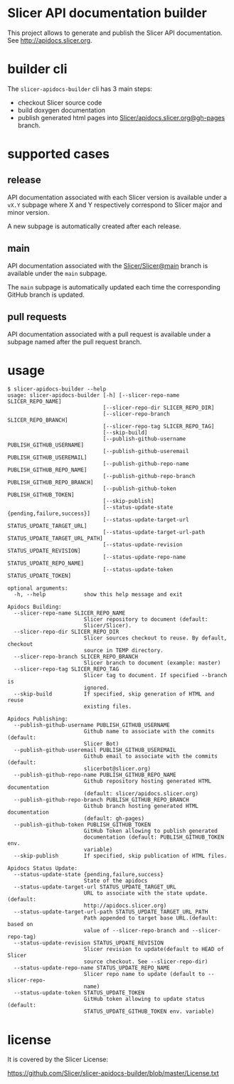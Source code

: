 # Slicer API documentation builder

This project allows to generate and publish the Slicer API documentation. See http://apidocs.slicer.org.

# builder cli

The ``slicer-apidocs-builder`` cli has 3 main steps:

* checkout Slicer source code
* build doxygen documentation
* publish generated html pages into [Slicer/apidocs.slicer.org@gh-pages](https://github.com/Slicer/apidocs.slicer.org) branch.

# supported cases

## release

API documentation associated with each Slicer version is available under a `vX.Y` subpage
where X and Y respectively correspond to Slicer major and minor version.

A new subpage is automatically created after each release.

## main

API documentation associated with the [Slicer/Slicer@main](https://github.com/Slicer/Slicer/tree/main)
branch is available under the `main` subpage.

The `main` subpage is automatically updated each time the corresponding GitHub branch is updated.

## pull requests

API documentation associated with a pull request is available under a subpage named after the pull request
branch.

# usage

```
$ slicer-apidocs-builder --help
usage: slicer-apidocs-builder [-h] [--slicer-repo-name SLICER_REPO_NAME]
                              [--slicer-repo-dir SLICER_REPO_DIR]
                              [--slicer-repo-branch SLICER_REPO_BRANCH]
                              [--slicer-repo-tag SLICER_REPO_TAG]
                              [--skip-build]
                              [--publish-github-username PUBLISH_GITHUB_USERNAME]
                              [--publish-github-useremail PUBLISH_GITHUB_USEREMAIL]
                              [--publish-github-repo-name PUBLISH_GITHUB_REPO_NAME]
                              [--publish-github-repo-branch PUBLISH_GITHUB_REPO_BRANCH]
                              [--publish-github-token PUBLISH_GITHUB_TOKEN]
                              [--skip-publish]
                              [--status-update-state {pending,failure,success}]
                              [--status-update-target-url STATUS_UPDATE_TARGET_URL]
                              [--status-update-target-url-path STATUS_UPDATE_TARGET_URL_PATH]
                              [--status-update-revision STATUS_UPDATE_REVISION]
                              [--status-update-repo-name STATUS_UPDATE_REPO_NAME]
                              [--status-update-token STATUS_UPDATE_TOKEN]

optional arguments:
  -h, --help            show this help message and exit

Apidocs Building:
  --slicer-repo-name SLICER_REPO_NAME
                        Slicer repository to document (default:
                        Slicer/Slicer).
  --slicer-repo-dir SLICER_REPO_DIR
                        Slicer sources checkout to reuse. By default, checkout
                        source in TEMP directory.
  --slicer-repo-branch SLICER_REPO_BRANCH
                        Slicer branch to document (example: master)
  --slicer-repo-tag SLICER_REPO_TAG
                        Slicer tag to document. If specified --branch is
                        ignored.
  --skip-build          If specified, skip generation of HTML and reuse
                        existing files.

Apidocs Publishing:
  --publish-github-username PUBLISH_GITHUB_USERNAME
                        Github name to associate with the commits (default:
                        Slicer Bot)
  --publish-github-useremail PUBLISH_GITHUB_USEREMAIL
                        Github email to associate with the commits (default:
                        slicerbot@slicer.org)
  --publish-github-repo-name PUBLISH_GITHUB_REPO_NAME
                        Github repository hosting generated HTML documentation
                        (default: slicer/apidocs.slicer.org)
  --publish-github-repo-branch PUBLISH_GITHUB_REPO_BRANCH
                        Github branch hosting generated HTML documentation
                        (default: gh-pages)
  --publish-github-token PUBLISH_GITHUB_TOKEN
                        GitHub Token allowing to publish generated
                        documentation (default: PUBLISH_GITHUB_TOKEN env.
                        variable)
  --skip-publish        If specified, skip publication of HTML files.

Apidocs Status Update:
  --status-update-state {pending,failure,success}
                        State of the apidocs
  --status-update-target-url STATUS_UPDATE_TARGET_URL
                        URL to associate with the state update. (default:
                        http://apidocs.slicer.org)
  --status-update-target-url-path STATUS_UPDATE_TARGET_URL_PATH
                        Path appended to target base URL.(default: based on
                        value of --slicer-repo-branch and --slicer-repo-tag)
  --status-update-revision STATUS_UPDATE_REVISION
                        Slicer revision to update(default to HEAD of Slicer
                        source checkout. See --slicer-repo-dir)
  --status-update-repo-name STATUS_UPDATE_REPO_NAME
                        Slicer repo name to update (default to --slicer-repo-
                        name)
  --status-update-token STATUS_UPDATE_TOKEN
                        GitHub token allowing to update status (default:
                        STATUS_UPDATE_GITHUB_TOKEN env. variable)
```


# license

It is covered by the Slicer License:

https://github.com/Slicer/slicer-apidocs-builder/blob/master/License.txt


